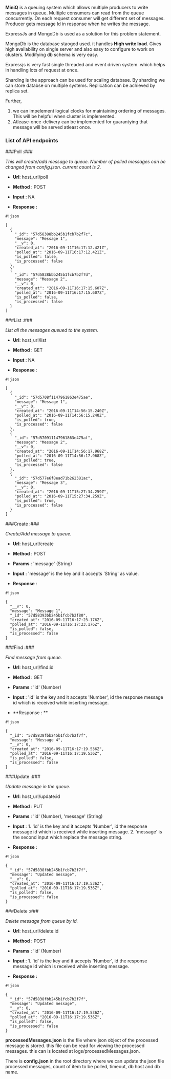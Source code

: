 **MiniQ** is a queuing system which allows multiple producers to write messages in queue. Multiple consumers can read from the queue concurrently. On each request consumer will get different set of messages. Producer gets message Id in response when he writes the message.

ExpressJs and MongoDb is used as a solution for this problem statement.

MongoDb is the database staoged used. it handles **High write load**. Gives high availability on single server and also easy to configure to work on clusters. Modifying db schema is very easy.

Expressjs is very fast single threaded and event driven system. which helps in handling lots of request at once.

Sharding is the approach can be used for scaling database. By sharding we can store databse on multiple systems. Replication can be achieved by replica set.

Further,

1. we can impelement logical clocks for maintaining ordering of messages. This will be helpful when cluster is implemented.
2. Atlease-once-delivery can be implemented for guarantying that message will be served atleast once.

### List of API endpoints ###
###Poll :###

*This will create/add message to queue. Number of polled messages can be changed from config.json. current count is 2.*


* **Url**: host_url/poll

* **Method** : POST

* **Input** : NA

* **Response :**

```
#!json

[
  {
    "_id": "57d58388bb245b1fcb7b2f7c",
    "message": "Message 1",
    "__v": 0,
    "created_at": "2016-09-11T16:17:12.421Z",
    "polled_at": "2016-09-11T16:17:12.421Z",
    "is_polled": false,
    "is_processed": false
  },
  {
    "_id": "57d5838bbb245b1fcb7b2f7d",
    "message": "Message 2",
    "__v": 0,
    "created_at": "2016-09-11T16:17:15.607Z",
    "polled_at": "2016-09-11T16:17:15.607Z",
    "is_polled": false,
    "is_processed": false
  }
]
```



###List :###

*List all the messages queued to the system.*

* **Url**: host_url/list

* **Method** : GET

* **Input** : NA

* **Response** :

```
#!json

[
  {
    "_id": "57d5708f1147961863e475ae",
    "message": "Message 1",
    "__v": 0,
    "created_at": "2016-09-11T14:56:15.240Z",
    "polled_at": "2016-09-11T14:56:15.240Z",
    "is_polled": true,
    "is_processed": false
  },
  {
    "_id": "57d570911147961863e475af",
    "message": "Message 2",
    "__v": 0,
    "created_at": "2016-09-11T14:56:17.968Z",
    "polled_at": "2016-09-11T14:56:17.968Z",
    "is_polled": true,
    "is_processed": false
  },
  {
    "_id": "57d577e6f8ead71b262381ac",
    "message": "Message 3",
    "__v": 0,
    "created_at": "2016-09-11T15:27:34.259Z",
    "polled_at": "2016-09-11T15:27:34.259Z",
    "is_polled": true,
    "is_processed": false
  }
]
```




###Create :###

*Create/Add message to queue.*

* **Url**: host_url/create

* **Method** : POST

* **Params** : 'message' (String)

* **Input** : 'message' is the key and it accepts 'String' as value.

* **Response** : 
```
#!json

{
  "__v": 0,
  "message": "Message 1",
  "_id": "57d58393bb245b1fcb7b2f80",
  "created_at": "2016-09-11T16:17:23.176Z",
  "polled_at": "2016-09-11T16:17:23.176Z",
  "is_polled": false,
  "is_processed": false
}
```




###Find :###

*Find message from queue.*

* **Url**: host_url/find:id

* **Method** : GET

* **Params** : 'id' (Number)

* **Input** : 'id' is the key and it accepts 'Number', id the response message id which is received while inserting message.

* **Response : **

```
#!json

{
  "_id": "57d5838fbb245b1fcb7b2f7f",
  "message": "Message 4",
  "__v": 0,
  "created_at": "2016-09-11T16:17:19.536Z",
  "polled_at": "2016-09-11T16:17:19.536Z",
  "is_polled": false,
  "is_processed": false
}
```



 
###Update :###

*Update message in the queue.*

* **Url**: host_url/update:id

* **Method** : PUT

* **Params** : 'id' (Number), 'message' (String)

* **Input** : 1. 'id' is the key and it accepts 'Number', id the response message id which is received while inserting message. 2. 'message' is the second input which replace the message string.

* **Response :**

```
#!json

{
  "_id": "57d5838fbb245b1fcb7b2f7f",
  "message": "Updated message",
  "__v": 0,
  "created_at": "2016-09-11T16:17:19.536Z",
  "polled_at": "2016-09-11T16:17:19.536Z",
  "is_polled": false,
  "is_processed": false
}
```


###Delete :###

*Delete message from queue by id.*

* **Url**: host_url/delete:id

* **Method** : POST

* **Params** : 'id' (Number)

* **Input** : 1. 'id' is the key and it accepts 'Number', id the response message id which is received while inserting message.

* **Response :**

```
#!json

{
  "_id": "57d5838fbb245b1fcb7b2f7f",
  "message": "Updated message",
  "__v": 0,
  "created_at": "2016-09-11T16:17:19.536Z",
  "polled_at": "2016-09-11T16:17:19.536Z",
  "is_polled": false,
  "is_processed": false
}
```

**processedMessages.json** is the file where json object of the processed message is stored. this file can be read for viewing the processed messages. this can is located at logs/processedMessages.json.

There is **config.json** in the root directory where we can update the json file processed messages, count of item to be polled, timeout, db host and db name.